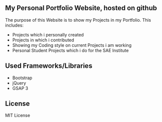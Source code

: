 ## My Personal Portfolio Website, hosted on github

The purpose of this Website is to show my Projects in my Portfolio.
This includes:

- Projects which i personally created
- Projects in which i contributed
- Showing my Coding style on current Projects i am working
- Personal Student Projects which i do for the SAE Institute

## Used Frameworks/Libraries

- Bootstrap
- jQuery
- GSAP 3

## License

MIT License

